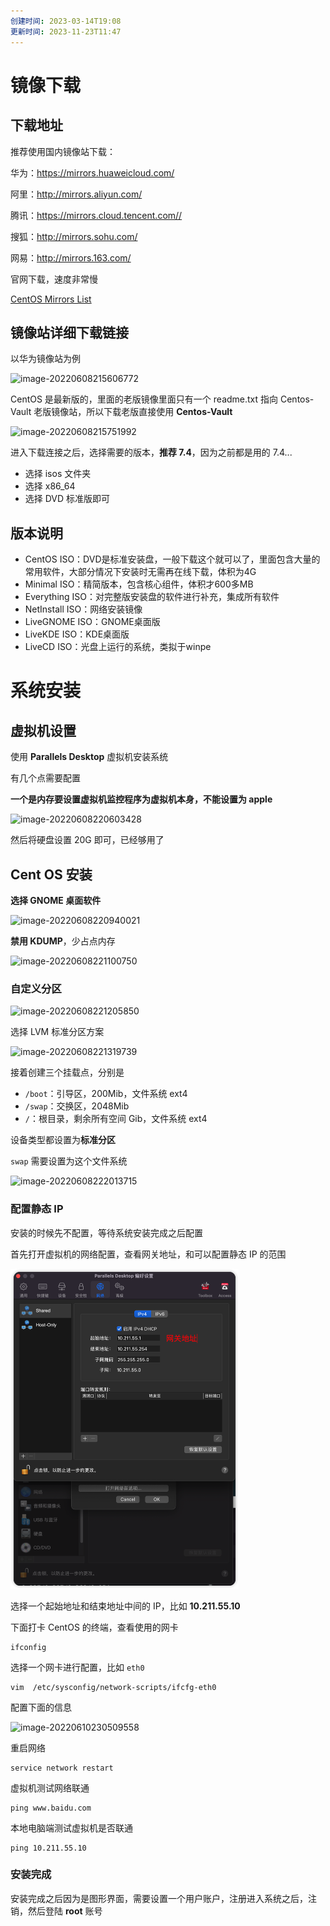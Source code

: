 ```yaml
---
创建时间: 2023-03-14T19:08
更新时间: 2023-11-23T11:47
---
```

# 镜像下载

## 下载地址

推荐使用国内镜像站下载：

华为：https://mirrors.huaweicloud.com/

阿里：http://mirrors.aliyun.com/

腾讯：https://mirrors.cloud.tencent.com//

搜狐：http://mirrors.sohu.com/

网易：http://mirrors.163.com/

官网下载，速度非常慢

[CentOS Mirrors List](http://isoredirect.centos.org/centos)

## 镜像站详细下载链接

以华为镜像站为例

![image-20220608215606772](image-20220608215606772.png)

CentOS 是最新版的，里面的老版镜像里面只有一个 readme.txt 指向 Centos-Vault 老版镜像站，所以下载老版直接使用 **Centos-Vault**

![image-20220608215751992](image-20220608215751992.png)

进入下载连接之后，选择需要的版本，**推荐 7.4**，因为之前都是用的 7.4...

- 选择 isos 文件夹
- 选择 x86_64
- 选择 DVD 标准版即可

## 版本说明

- CentOS ISO：DVD是标准安装盘，一般下载这个就可以了，里面包含大量的常用软件，大部分情况下安装时无需再在线下载，体积为4G
- Minimal ISO：精简版本，包含核心组件，体积才600多MB
- Everything ISO：对完整版安装盘的软件进行补充，集成所有软件
- NetInstall ISO：网络安装镜像
- LiveGNOME ISO：GNOME桌面版
- LiveKDE ISO：KDE桌面版
- LiveCD ISO：光盘上运行的系统，类拟于winpe

# 系统安装

## 虚拟机设置

使用 **Parallels Desktop** 虚拟机安装系统

有几个点需要配置

**一个是内存要设置虚拟机监控程序为虚拟机本身，不能设置为 apple**

![image-20220608220603428](image-20220608220603428.png)

然后将硬盘设置 20G 即可，已经够用了

## Cent OS 安装

**选择 GNOME 桌面软件**

![image-20220608220940021](image-20220608220940021.png)

**禁用 KDUMP**，少占点内存

![image-20220608221100750](image-20220608221100750.png)

### 自定义分区

![image-20220608221205850](image-20220608221205850.png)

选择 LVM 标准分区方案

![image-20220608221319739](image-20220608221319739.png)

接着创建三个挂载点，分别是 

- `/boot`：引导区，200Mib，文件系统 ext4
- `/swap`：交换区，2048Mib
- `/`：根目录，剩余所有空间 Gib，文件系统 ext4

设备类型都设置为**标准分区**

`swap` 需要设置为这个文件系统

![image-20220608222013715](image-20220608222013715.png)

### 配置静态 IP

安装的时候先不配置，等待系统安装完成之后配置

首先打开虚拟机的网络配置，查看网关地址，和可以配置静态 IP 的范围

<img src="assets/centos下载安装/image-20220608231915230.png" alt="image-20220608231915230" style="zoom: 50%;" />

选择一个起始地址和结束地址中间的 IP，比如 **10.211.55.10**

下面打卡 CentOS 的终端，查看使用的网卡

```shell
ifconfig
```

选择一个网卡进行配置，比如 `eth0`

```shell
vim  /etc/sysconfig/network-scripts/ifcfg-eth0
```

配置下面的信息

![image-20220610230509558](image-20220610230509558.png)

重启网络

```shell
service network restart
```

虚拟机测试网络联通

```shell
ping www.baidu.com
```

本地电脑端测试虚拟机是否联通

```shell
ping 10.211.55.10 
```

### 安装完成

安装完成之后因为是图形界面，需要设置一个用户账户，注册进入系统之后，注销，然后登陆 **root** 账号



